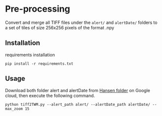 
# Pre-processing

Convert and merge all TIFF files under the `alert/` and `alertDate/` folders to a set of tiles of size 256x256 pixels of the format .npy


## Installation

requirements installation

```batsh
pip install -r requirements.txt
```
    
## Usage

Download both folder alert and alertDate from [Hansen folder](https://console.cloud.google.com/storage/browser/earthenginepartners-hansen/S2alert?pageState=(%22StorageObjectListTable%22:(%22f%22:%22%255B%255D%22))&prefix=&forceOnObjectsSortingFiltering=false) on Google cloud,
then execute the following command.
```batch
python tiff2TWM.py --alert_path alert/ --alertDate_path alertDate/ --max_zoom 15
```

